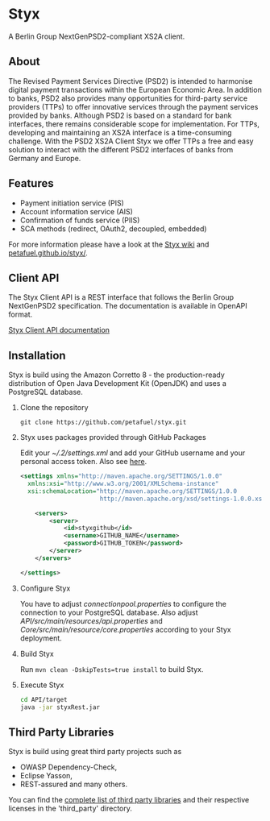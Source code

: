 # Styx

A Berlin Group NextGenPSD2-compliant XS2A client.

## About

The Revised Payment Services Directive (PSD2) is intended to harmonise digital payment transactions within the European Economic Area. In addition to banks, PSD2 also provides many opportunities for third-party service providers (TTPs) to offer innovative services through the payment services provided by banks. Although PSD2 is based on a standard for bank interfaces, there remains considerable scope for implementation. For TTPs, developing and maintaining an XS2A interface is a time-consuming challenge. With the PSD2 XS2A Client Styx we offer TTPs a free and easy solution to interact with the different PSD2 interfaces of banks from Germany and Europe.

## Features

* Payment initiation service (PIS)
* Account information service (AIS)
* Confirmation of funds service (PIIS)
* SCA methods (redirect, OAuth2, decoupled, embedded)

For more information please have a look at the [Styx wiki](https://github.com/petafuel/styx/wiki) and [petafuel.github.io/styx/](https://petafuel.github.io/styx/).

## Client API

The Styx Client API is a REST interface that follows the Berlin Group NextGenPSD2 specification. The documentation is available in OpenAPI format.

[Styx Client API documentation](https://petafuel.github.io/styx/api/)

## Installation

Styx is build using the Amazon Corretto 8 - the production-ready distribution of Open Java Development Kit (OpenJDK) and uses a PostgreSQL database.

1. Clone the repository

   `git clone https://github.com/petafuel/styx.git`

2. Styx uses packages provided through GitHub Packages

   Edit your *~/.2/settings.xml* and add your GitHub username and your personal access token. Also see [here](https://help.github.com/en/packages/using-github-packages-with-your-projects-ecosystem/configuring-apache-maven-for-use-with-github-packages#authenticating-to-github-packages).

   ```xml
   <settings xmlns="http://maven.apache.org/SETTINGS/1.0.0"
     xmlns:xsi="http://www.w3.org/2001/XMLSchema-instance"
     xsi:schemaLocation="http://maven.apache.org/SETTINGS/1.0.0
                         http://maven.apache.org/xsd/settings-1.0.0.xsd">    
   
       <servers>
           <server>
               <id>styxgithub</id>
               <username>GITHUB_NAME</username>
               <password>GITHUB_TOKEN</password>
           </server>
       </servers>
   
   </settings>
   ```

3. Configure Styx

   You have to adjust *connectionpool.properties* to configure the connection to your PostgreSQL database.
   Also adjust *API/src/main/resources/api.properties* and *Core/src/main/resource/core.properties* according to your Styx deployment.

4. Build Styx

   Run `mvn clean -DskipTests=true install` to build Styx.

5. Execute Styx

   ```sh
   cd API/target
   java -jar styxRest.jar
   ```

## Third Party Libraries

Styx is build using great third party projects such as

* OWASP Dependency-Check,
* Eclipse Yasson,
* REST-assured and many others.

You can find the [complete list of third party libraries](https://github.com/petafuel/styx/blob/main/third_party/README.md) and their respective licenses in the 'third_party' directory.
